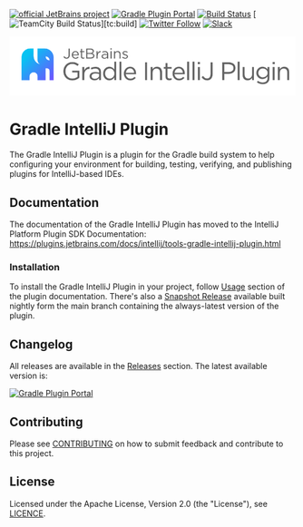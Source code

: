 [![official JetBrains project](https://jb.gg/badges/official.svg)][jb:github]
[![Gradle Plugin Portal](https://img.shields.io/gradle-plugin-portal/v/org.jetbrains.intellij?color=green&label=Gradle%20Plugin%20Portal&logo=gradle)][gradle-plugin-page]
[![Build Status](https://github.com/JetBrains/gradle-intellij-plugin/workflows/Build/badge.svg)][gh:build]
[![TeamCity Build Status](https://teamcity.jetbrains.com/app/rest/builds/buildType:(id:OpenSourceProjects_GradleIntellijPlugin_UnitTests),branch:%3Cdefault%3E/statusIcon)][tc:build]
[![Twitter Follow](https://img.shields.io/twitter/follow/JBPlatform?style=flat&logo=twitter)][jb:twitter]
[![Slack](https://img.shields.io/badge/Slack-%23gradle--intellij--plugin-blue?style=flat-square&logo=Slack)][jb:slack]

<img src="./.github/readme/gradle-intellij-plugin.png" alt="Gradle IntelliJ Plugin"/>

# Gradle IntelliJ Plugin
The Gradle IntelliJ Plugin is a plugin for the Gradle build system to help configuring your environment for building, testing, verifying, and publishing plugins for IntelliJ-based IDEs.

## Documentation
The documentation of the Gradle IntelliJ Plugin has moved to the IntelliJ Platform Plugin SDK Documentation:
https://plugins.jetbrains.com/docs/intellij/tools-gradle-intellij-plugin.html

### Installation
To install the Gradle IntelliJ Plugin in your project, follow [Usage](https://plugins.jetbrains.com/docs/intellij/tools-gradle-intellij-plugin.html#usage) section of the plugin documentation.
There's also a [Snapshot Release](https://plugins.jetbrains.com/docs/intellij/tools-gradle-intellij-plugin.html#snapshot-release) available built nightly form the main branch containing the always-latest version of the plugin.

## Changelog
All releases are available in the [Releases](https://github.com/JetBrains/gradle-intellij-plugin/releases) section.
The latest available version is:

[![Gradle Plugin Portal](https://img.shields.io/gradle-plugin-portal/v/org.jetbrains.intellij?color=green&label=Gradle%20Plugin%20Portal&logo=gradle)](https://plugins.gradle.org/plugin/org.jetbrains.intellij)

## Contributing
Please see [CONTRIBUTING](./CONTRIBUTING.md) on how to submit feedback and contribute to this project.

## License
Licensed under the Apache License, Version 2.0 (the "License"), see [LICENCE](./LICENSE).

[gh:build]: https://github.com/JetBrains/gradle-intellij-plugin/actions/workflows/build.yml
[jb:github]: https://github.com/JetBrains/.github/blob/main/profile/README.md
[jb:slack]: https://plugins.jetbrains.com/slack
[jb:twitter]: https://twitter.com/JBPlatform
[tc:build]: https://teamcity.jetbrains.com/project/OpenSourceProjects_GradleIntellijPlugin?mode=builds
[gradle-plugin-page]: https://plugins.gradle.org/plugin/org.jetbrains.intellij
